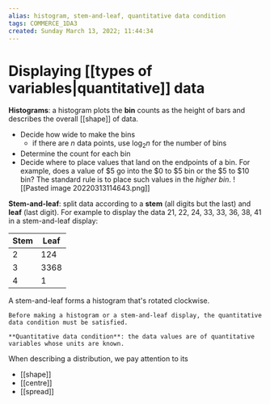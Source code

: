 ```yaml
---
alias: histogram, stem-and-leaf, quantitative data condition
tags: COMMERCE_1DA3
created: Sunday March 13, 2022; 11:44:34 
---
```

# Displaying [[types of variables|quantitative]] data
**Histograms**: a histogram plots the **bin** counts as the height of bars and describes the overall [[shape]] of data. 
- Decide how wide to make the bins
    - if there are $n$ data points, use $\log_2 n$ for the number of bins
- Determine the count for each bin
- Decide where to place values that land on the endpoints of a bin. For example, does a value of $5 go into the $0 to $5 bin or the $5 to $10 bin? The standard rule is to place such values in the *higher bin*.
![[Pasted image 20220313114643.png]]

**Stem-and-leaf**: split data according to a **stem** (all digits but the last) and **leaf** (last digit). For example to display the data 21, 22, 24, 33, 33, 36, 38, 41 in a stem-and-leaf display:

| Stem | Leaf |
| ---- | ---- |
| 2    | 124  |
| 3    | 3368 |
| 4    | 1    |

A stem-and-leaf forms a histogram that's rotated clockwise. 

```ad-warning
Before making a histogram or a stem-and-leaf display, the quantitative data condition must be satisfied.

**Quantitative data condition**: the data values are of quantitative variables whose units are known. 
```

When describing a distribution, we pay attention to its
- [[shape]]
- [[centre]]
- [[spread]]